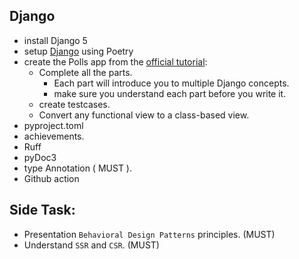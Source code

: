 Django 
--

* install Django 5
* setup [Django](https://docs.djangoproject.com/en/5.1/) using Poetry
* create the Polls app from the [official tutorial](https://docs.djangoproject.com/en/5.1/intro/tutorial01/):
  * Complete all the parts.
    * Each part will introduce you to multiple Django concepts.
    * make sure you understand each part before you write it.
  * create testcases.
  * Convert any functional view to a class-based view.
* pyproject.toml
* achievements.
* Ruff
* pyDoc3
* type Annotation ( MUST ).
* Github action


Side Task:
--
  * Presentation `Behavioral Design Patterns` principles. (MUST)
  * Understand `SSR` and `CSR`. (MUST)
